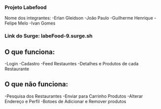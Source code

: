 ### Projeto Labefood

Nome dos integrantes:
-Erlan Gleidson
-João Paulo
-Guilherme Henrique
-Felipe Melo
-Ivan Gomes

### Link do Surge: labeFood-9.surge.sh


## O que funciona:
-Login
-Cadastro
-Feed Restauntes
-Detalhes e Produtos de cada Restaurante

## O que não funciona:
-Pesquisa dos Restaurantes
-Enviar para Carrinho Produtos
-Alterar Endereço e Perfil
-Botoes de Adicionar e Remover produtos
